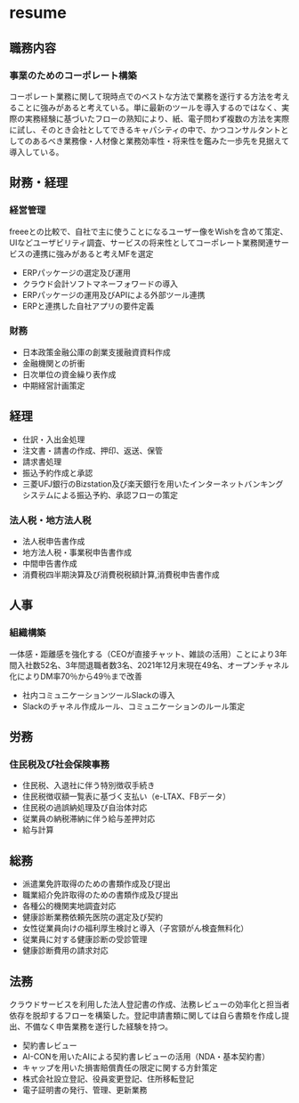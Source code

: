 # resume
## 職務内容
### 事業のためのコーポレート構築
コーポレート業務に関して現時点でのベストな方法で業務を遂行する方法を考えることに強みがあると考えている。単に最新のツールを導入するのではなく、実際の実務経験に基づいたフローの熟知により、紙、電子問わず複数の方法を実際に試し、そのとき会社としてできるキャパシティの中で、かつコンサルタントとしてのあるべき業務像・人材像と業務効率性・将来性を鑑みた一歩先を見据えて導入している。

## 財務・経理
### 経営管理
freeeとの比較で、自社で主に使うことになるユーザー像をWishを含めて策定、UIなどユーザビリティ調査、サービスの将来性としてコーポレート業務関連サービスの連携に強みがあると考えMFを選定
- ERPパッケージの選定及び運用
- クラウド会計ソフトマネーフォワードの導入
- ERPパッケージの運用及びAPIによる外部ツール連携
- ERPと連携した自社アプリの要件定義

### 財務
- 日本政策金融公庫の創業支援融資資料作成
- 金融機関との折衝
- 日次単位の資金繰り表作成
- 中期経営計画策定

## 経理
- 仕訳・入出金処理
- 注文書・請書の作成、押印、返送、保管
- 請求書処理
- 振込予約作成と承認
- 三菱UFJ銀行のBizstation及び楽天銀行を用いたインターネットバンキングシステムによる振込予約、承認フローの策定

### 法人税・地方法人税
- 法人税申告書作成
- 地方法人税・事業税申告書作成
- 中間申告書作成
- 消費税四半期決算及び消費税税額計算,消費税申告書作成

## 人事
### 組織構築
一体感・距離感を強化する（CEOが直接チャット、雑談の活用）ことにより3年間入社数52名、3年間退職者数3名、2021年12月末現在49名、オープンチャネル化によりDM率70％から49％まで改善
- 社内コミュニケーションツールSlackの導入
- Slackのチャネル作成ルール、コミュニケーションのルール策定

## 労務
### 住民税及び社会保険事務
- 住民税、入退社に伴う特別徴収手続き
- 住民税徴収額一覧表に基づく支払い（e-LTAX、FBデータ）
- 住民税の過誤納処理及び自治体対応
- 従業員の納税滞納に伴う給与差押対応
- 給与計算

## 総務
- 派遣業免許取得のための書類作成及び提出
- 職業紹介免許取得のための書類作成及び提出
- 各種公的機関実地調査対応
- 健康診断業務依頼先医院の選定及び契約
- 女性従業員向けの福利厚生検討と導入（子宮頸がん検査無料化）
- 従業員に対する健康診断の受診管理
- 健康診断費用の請求対応

## 法務
クラウドサービスを利用した法人登記書の作成、法務レビューの効率化と担当者依存を脱却するフローを構築した。登記申請書類に関しては自ら書類を作成し提出、不備なく申告業務を遂行した経験を持つ。
- 契約書レビュー
- AI-CONを用いたAIによる契約書レビューの活用（NDA・基本契約書）
- キャップを用いた損害賠償責任の限定に関する方針策定
- 株式会社設立登記、役員変更登記、住所移転登記
- 電子証明書の発行、管理、更新業務
